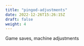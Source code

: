 ```yaml
---
title: "pingod-adjustments"
date: 2022-12-26T15:26:15Z
draft: false
weight: 4
---
```


Game saves, machine adjustments